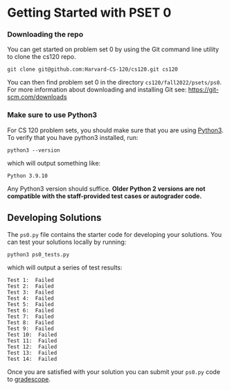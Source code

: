 # Getting Started with PSET 0

### Downloading the repo

You can get started on problem set 0 by using the Git command line utility to clone the cs120 repo.

`git clone git@github.com:Harvard-CS-120/cs120.git cs120`

You can then find problem set 0 in the directory `cs120/fall2022/psets/ps0`. For more information about downloading and installing Git see: https://git-scm.com/downloads

### Make sure to use Python3

For CS 120 problem sets, you should make sure that you are using [Python3](https://www.python.org/downloads/). To verify that you have python3 installed, 
run:

`python3 --version`

which will output something like:

`Python 3.9.10`

Any Python3 version should suffice. **Older Python 2 versions are not compatible with the staff-provided test cases or autograder code.**


## Developing Solutions

The `ps0.py` file contains the starter code for developing your solutions. 
You can test your solutions locally by running:

`python3 ps0_tests.py` 

which will output a series of test results:

```
Test 1:  Failed
Test 2:  Failed
Test 3:  Failed
Test 4:  Failed
Test 5:  Failed
Test 6:  Failed
Test 7:  Failed
Test 8:  Failed
Test 9:  Failed
Test 10:  Failed
Test 11:  Failed
Test 12:  Failed
Test 13:  Failed
Test 14:  Failed
```

Once you are satisfied with your solution you can submit your `ps0.py` code to [gradescope](https://www.gradescope.com/courses/417853). 
